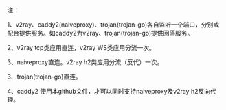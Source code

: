 注：

1、v2ray、caddy2(naiveproxy)、trojan(trojan-go)各自监听一个端口，分别或配合提供服务。如caddy2为v2ray、trojan(trojan-go)提供回落服务。

2、v2ray tcp类应用直连，v2ray WS类应用分流一次。

3、naiveproxy直连。v2ray h2类应用分流（反代）一次。

3、trojan(trojan-go)直连。

4、caddy2 使用本github文件，才可以同时支持naiveproxy及v2ray h2反向代理。
